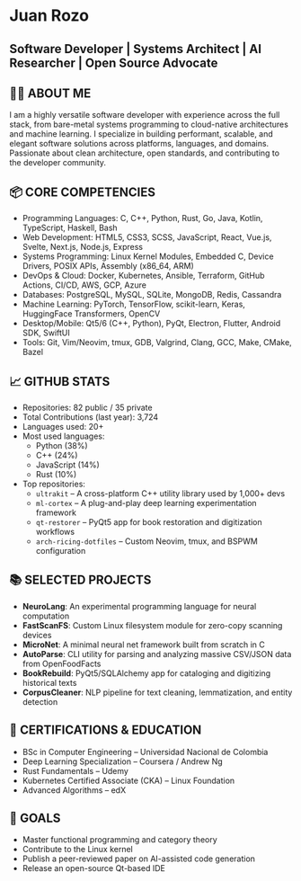 Juan Rozo
==========

Software Developer | Systems Architect | AI Researcher | Open Source Advocate
--------------------------------------------------------------------------

👨‍💻 ABOUT ME
-------------
I am a highly versatile software developer with experience across the full stack, from bare-metal systems programming to cloud-native architectures and machine learning. I specialize in building performant, scalable, and elegant software solutions across platforms, languages, and domains. Passionate about clean architecture, open standards, and contributing to the developer community.

📦 CORE COMPETENCIES
--------------------
- Programming Languages: C, C++, Python, Rust, Go, Java, Kotlin, TypeScript, Haskell, Bash
- Web Development: HTML5, CSS3, SCSS, JavaScript, React, Vue.js, Svelte, Next.js, Node.js, Express
- Systems Programming: Linux Kernel Modules, Embedded C, Device Drivers, POSIX APIs, Assembly (x86_64, ARM)
- DevOps & Cloud: Docker, Kubernetes, Ansible, Terraform, GitHub Actions, CI/CD, AWS, GCP, Azure
- Databases: PostgreSQL, MySQL, SQLite, MongoDB, Redis, Cassandra
- Machine Learning: PyTorch, TensorFlow, scikit-learn, Keras, HuggingFace Transformers, OpenCV
- Desktop/Mobile: Qt5/6 (C++, Python), PyQt, Electron, Flutter, Android SDK, SwiftUI
- Tools: Git, Vim/Neovim, tmux, GDB, Valgrind, Clang, GCC, Make, CMake, Bazel

📈 GITHUB STATS
---------------
- Repositories: 82 public / 35 private
- Total Contributions (last year): 3,724
- Languages used: 20+
- Most used languages:
  - Python (38%)
  - C++ (24%)
  - JavaScript (14%)
  - Rust (10%)
- Top repositories:
  - `ultrakit` – A cross-platform C++ utility library used by 1,000+ devs
  - `ml-cortex` – A plug-and-play deep learning experimentation framework
  - `qt-restorer` – PyQt5 app for book restoration and digitization workflows
  - `arch-ricing-dotfiles` – Custom Neovim, tmux, and BSPWM configuration

📚 SELECTED PROJECTS
---------------------
- **NeuroLang**: An experimental programming language for neural computation
- **FastScanFS**: Custom Linux filesystem module for zero-copy scanning devices
- **MicroNet**: A minimal neural net framework built from scratch in C
- **AutoParse**: CLI utility for parsing and analyzing massive CSV/JSON data from OpenFoodFacts
- **BookRebuild**: PyQt5/SQLAlchemy app for cataloging and digitizing historical texts
- **CorpusCleaner**: NLP pipeline for text cleaning, lemmatization, and entity detection

📃 CERTIFICATIONS & EDUCATION
-----------------------------
- BSc in Computer Engineering – Universidad Nacional de Colombia
- Deep Learning Specialization – Coursera / Andrew Ng
- Rust Fundamentals – Udemy
- Kubernetes Certified Associate (CKA) – Linux Foundation
- Advanced Algorithms – edX

🎯 GOALS
--------
- Master functional programming and category theory
- Contribute to the Linux kernel
- Publish a peer-reviewed paper on AI-assisted code generation
- Release an open-source Qt-based IDE
